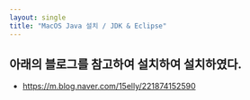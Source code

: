 ```yaml
---
layout: single
title: "MacOS Java 설치 / JDK & Eclipse"
---
```


## 아래의 블로그를 참고하여 설치하여 설치하였다.
- <https://m.blog.naver.com/15elly/221874152590>
